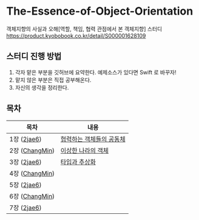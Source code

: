 # The-Essence-of-Object-Orientation
객체지향의 사실과 오해[역할, 책임, 협력 관점에서 본 객체지향] 스터디
https://product.kyobobook.co.kr/detail/S000001628109


## 스터디 진행 방법
1. 각자 맡은 부분을 깃허브에 요약한다. 예제소스가 있다면 Swift 로 바꾸자!
2. 맡지 않은 부분은 직접 공부해온다.
3. 자신의 생각을 정리한다.

## 목차

| 목차          | 내용                                                         |
| ------------- | ------------------------------------------------------------ |
| 1장 ([2jae6](https://github.com/2jae6))   | [협력하는 객체들의 공동체](https://github.com/wookcompany/The-Essence-of-Object-Orientation/blob/main/01%20-%20%ED%98%91%EB%A0%A5%ED%95%98%EB%8A%94%20%EA%B0%9D%EC%B2%B4%EB%93%A4%EC%9D%98%20%EA%B3%B5%EB%8F%99%EC%B2%B4.md) |
| 2장 ([ChangMin](https://github.com/chagmn))  | [이상한 나라의 객체](https://github.com/wookcompany/The-Essence-of-Object-Orientation/blob/main/02%20-%20%EC%9D%B4%EC%83%81%ED%95%9C%20%EB%82%98%EB%9D%BC%EC%9D%98%20%EA%B0%9D%EC%B2%B4.md) |
| 3장 ([2jae6](https://github.com/2jae6))  | [타입과 추상화](https://github.com/wookcompany/The-Essence-of-Object-Orientation/blob/main/03%20-%20%ED%83%80%EC%9E%85%EA%B3%BC%20%EC%B6%94%EC%83%81%ED%99%94.md) |
| 4장 ([ChangMin](https://github.com/chagmn))   ||
| 5장 ([2jae6](https://github.com/2jae6))  | |
| 6장 ([ChangMin](https://github.com/chagmn))  | |
| 7장 ([2jae6](https://github.com/2jae6))  | |
